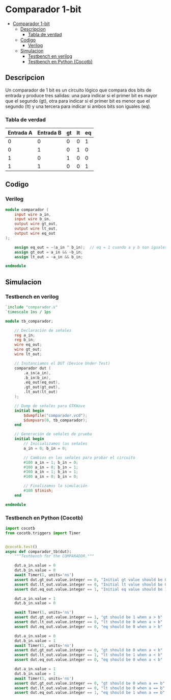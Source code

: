# Comparador 1-bit

- [Comparador 1-bit](#comparador-1-bit)
  - [Descripcion](#descripcion)
    - [Tabla de verdad](#tabla-de-verdad)
  - [Codigo](#codigo)
    - [Verilog](#verilog)
  - [Simulacion](#simulacion)
    - [Testbench en verilog](#testbench-en-verilog)
    - [Testbench en Python (Cocotb)](#testbench-en-python-cocotb)

## Descripcion

Un comparador de 1 bit es un circuito lógico que compara dos bits de entrada y produce tres salidas: una para indicar si el primer bit es mayor que el segundo (gt), otra para indicar si el primer bit es menor que el segundo (lt) y una tercera para indicar si ambos bits son iguales (eq).

### Tabla de verdad

| Entrada A | Entrada B | gt | lt | eq |
|-----------|-----------|----|----|----|
|     0     |     0     |  0 |  0 |  1 |
|     0     |     1     |  0 |  1 |  0 |
|     1     |     0     |  1 |  0 |  0 |
|     1     |     1     |  0 |  0 |  1 |

## Codigo

### Verilog

```verilog
module comparador (
    input wire a_in,
    input wire b_in,
    output wire gt_out,
    output wire lt_out,
    output wire eq_out
);

    assign eq_out = ~(a_in ^ b_in);  // eq = 1 cuando a y b son iguales
    assign gt_out = a_in && ~b_in;
    assign lt_out = ~a_in && b_in;

endmodule
```

## Simulacion

### Testbench en verilog

```verilog
`include "comparador.v"
`timescale 1ns / 1ps

module tb_comparador;

    // Declaración de señales
    reg a_in;
    reg b_in;
    wire eq_out;
    wire gt_out;
    wire lt_out;

    // Instanciamos el DUT (Device Under Test)
    comparador dut (
        .a_in(a_in),
        .b_in(b_in),
        .eq_out(eq_out),
        .gt_out(gt_out),
        .lt_out(lt_out)
    );

    // Dump de señales para GTKWave
    initial begin
        $dumpfile("comparador.vcd");
        $dumpvars(0, tb_comparador);
    end

    // Generación de señales de prueba
    initial begin
        // Inicializamos las señales
        a_in = 0; b_in = 0;

        // Cambios en las señales para probar el circuito
        #100 a_in = 1; b_in = 0;
        #100 a_in = 0; b_in = 1;
        #100 a_in = 1; b_in = 1;
        #100 a_in = 0; b_in = 0;

        // Finalizamos la simulación
        #100 $finish;
    end

endmodule
```

### Testbench en Python (Cocotb)

```python
import cocotb
from cocotb.triggers import Timer


@cocotb.test()
async def comparador_tb(dut):
    """Testbench for the COMPARADOR."""

    dut.a_in.value = 0
    dut.b_in.value = 0
    await Timer(1, units='ns')
    assert dut.gt_out.value.integer == 0, "Initial gt value should be 0"
    assert dut.lt_out.value.integer == 0, "Initial lt value should be 0"
    assert dut.eq_out.value.integer == 1, "Initial eq value should be 1"

    dut.a_in.value = 1
    dut.b_in.value = 0

    await Timer(1, units='ns')
    assert dut.gt_out.value.integer == 1, "gt should be 1 when a > b"
    assert dut.lt_out.value.integer == 0, "lt should be 0 when a > b"
    assert dut.eq_out.value.integer == 0, "eq should be 0 when a > b"

    dut.a_in.value = 0
    dut.b_in.value = 1
    await Timer(1, units='ns')
    assert dut.gt_out.value.integer == 0, "gt should be 0 when a < b"
    assert dut.lt_out.value.integer == 1, "lt should be 1 when a < b"
    assert dut.eq_out.value.integer == 0, "eq should be 0 when a < b"

    dut.a_in.value = 1
    dut.b_in.value = 1
    await Timer(1, units='ns')
    assert dut.gt_out.value.integer == 0, "gt should be 0 when a == b"
    assert dut.lt_out.value.integer == 0, "lt should be 0 when a == b"
    assert dut.eq_out.value.integer == 1, "eq should be 1 when a == b"
```
